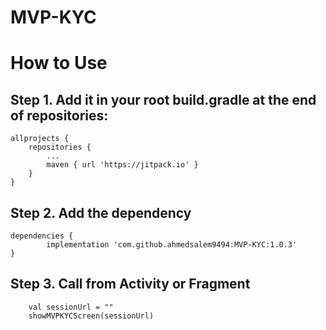 # MVP-KYC

# How to Use


## Step 1. Add it in your root build.gradle at the end of repositories:
   	allprojects {
		repositories {
			...
			maven { url 'https://jitpack.io' }
		}
	}
  
## Step 2. Add the dependency

	dependencies {
	        implementation 'com.github.ahmedsalem9494:MVP-KYC:1.0.3'
	}
  
## Step 3. Call from Activity or Fragment

        val sessionUrl = ""
        showMVPKYCScreen(sessionUrl)
  
